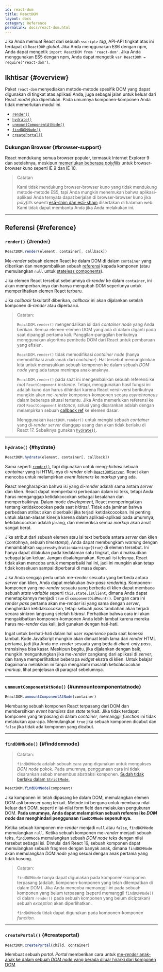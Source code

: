 ```yaml
---
id: react-dom
title: ReactDOM
layout: docs
category: Reference
permalink: docs/react-dom.html
---
```


Jika Anda memuat React dari sebuah `<script>` *tag*, API-API tingkat atas ini terdapat di `ReactDOM` *global*. Jika Anda menggunakan ES6 dengan npm, Anda dapat mengetik `import ReactDOM from 'react-dom'`. Jika Anda menggunakan ES5 dengan npm, Anda dapat mengetik `var ReactDOM = require('react-dom')`.

## Ikhtisar {#overview}

Paket `react-dom` menyediakan metode-metode spesifik DOM yang dapat digunakan di tingkat atas aplikasi Anda, juga sebagai jalan untuk keluar dari React *model* jika diperlukan. Pada umumnya komponen-komponen Anda tidak memerlukan modul ini.

- [`render()`](#render)
- [`hydrate()`](#hydrate)
- [`unmountComponentAtNode()`](#unmountcomponentatnode)
- [`findDOMNode()`](#finddomnode)
- [`createPortal()`](#createportal)

### Dukungan Browser {#browser-support}

React mendukung semua browser populer, termasuk Internet Explorer 9 dan setelahnya, meskipun [memerlukan beberapa *polyfills*](/docs/javascript-environment-requirements.html) untuk browser-browser kuno seperti IE 9 dan IE 10.

> Catatan
>
> Kami tidak mendukung browser-browser kuno yang tidak mendukung metode-metode ES5, tapi Anda mungkin menemukan bahwa aplikasi-aplikasi Anda ternyata dapat berjalan di browser-browser kuno jika *polyfills* seperti [es5-shim dan es5-sham](https://github.com/es-shims/es5-shim) disertakan di halaman web. Kami tidak dapat membantu Anda jika Anda melakukan ini.

* * *

## Referensi {#reference}

### `render()` {#render}

```javascript
ReactDOM.render(element, container[, callback])
```

Me-*render* sebuah elemen React ke dalam DOM di dalam `container` yang diberikan dan mengembalikan sebuah [referensi](/docs/more-about-refs.html) kepada komponen (atau memulangkan `null` untuk [stateless components](/docs/components-and-props.html#functional-and-class-components)).

Jika elemen React tersebut sebelumnya di-*render* ke dalam `container`, ini akan memperbaruinya dan hanya mengubah DOM seperlunya untuk memperlihatkan elemen React terbaru.

Jika *callback* fakultatif diberikan, *callback* ini akan dijalankan setelah komponen di-*render* atau diperbarui.

> Catatan:
>
> `ReactDOM.render()` mengendalikan isi dari *container node* yang Anda berikan. Semua elemen-elemen DOM yang ada di dalam diganti pada saat dipanggil pertama kali. Panggilan-panggilan berikutnya menggunakan algoritma pembeda DOM dari React untuk pembaruan yang efisien.
>
> `ReactDOM.render()` tidak memodifikasi *container node* (hanya memodifikasi anak-anak dari *container*). Hal tersebut memungkinkan kita untuk memasukkan sebuah komponen ke dalam sebuah *DOM node* yang ada tanpa menimpa anak-anaknya.
>
> `ReactDOM.render()` pada saat ini mengembalikan sebuah referensi ke *root* `ReactComponent` *instance*. Tetapi, menggunakan hasil fungsi ini adalah kuno
> dan harus dihindari karena React versi-versi berikutnya mungkin akan me-*render* komponen-komponen secara *asynchronous* dalam beberapa situasi tertentu. Jika Anda memerlukan referensi ke *root* `ReactComponent` *instance*, solusi yang disarankan adalah dengan melampirkan sebuah
> [callback ref](/docs/more-about-refs.html#the-ref-callback-attribute) ke elemen dasar.
>
> Menggunakan `ReactDOM.render()` untuk mengisi sebuah *container* yang di-*render* *server* dianggap usang dan akan tidak berlaku di React 17. Sebaiknya gunakan [`hydrate()`](#hydrate).

* * *

### `hydrate()` {#hydrate}

```javascript
ReactDOM.hydrate(element, container[, callback])
```

Sama seperti [`render()`](#render), tapi digunakan untuk meng-*hidrasi* sebuah *container* yang isi HTML-nya di-*render* oleh [`ReactDOMServer`](/docs/react-dom-server.html). React akan mencoba untuk melampirkan *event listeners* ke *markup* yang ada.

React mengharapkan bahwa isi yang di-*render* adalah sama antara *server* dan klien. React dapat memperbaiki perbedaan dalam isi teks, tetapi Anda harus menganggap ketidakcocokan sebagai kesalahan dan memperbaikinya. Dalam mode *development*, React memperingatkan tentang ketidakcocokan pada saat *hidrasi*. Tidak ada jaminan bahwa perbedaan atribut akan diperbaiki jika terjadi ketidakcocokan. Ini penting untuk alasan-alasan kinerja karena dalam aplikasi-aplikasi pada umumnya, ketidakcocokan adalah jarang, dan memeriksa semua *markup* akan amat sangat berat.

Jika atribut dari sebuah elemen atau isi text berbeda antara *server* dan klien (contohnya, sebuah *timestamp*), Anda dapat membungkam *warning* dengan menambahkan `suppressHydrationWarning={true}` di elemen tersebut. Ini hanya dapat dilakukan pada kedalaman satu tingkat, dan dimaksudkan sebagai jalan keluar. Jangan disalahgunakan. Kecuali isi teksnya, React tidak akan mencoba untuk memperbaiki hal ini, jadi ini mungkin akan tetap tidak konsekuen sampai diperbarui di masa depan.

Jika Anda sengaja perlu untuk me-*render* sesuatu yang berbeda antara *server* dan klien, Anda dapat melakukan *two-pass rendering*. Komponen-komponen yang me-*render* sesuatu yang berbeda di klien dapat membaca sebuah *state variable* seperti `this.state.isClient`, dimana Anda dapat menetapkannya menjadi `true` di `componentDidMount()`. Dengan cara ini *render pass* pertama akan me-*render* isi yang sama dengan *server*, menghindari ketidakcocokan, tetapi sebuah *pass* tambahan akan terjadi secara sinkron langsung setelah *hidrasi*. Perhatikan bahwa cara ini akan mengakibatkan komponen-komponen Anda lebih lambat karena mereka harus me-*render* dua kali, jadi gunakan dengan hati-hati.

Ingat untuk berhati-hati dalam hal *user experience* pada saat koneksi lambat. Kode JavaScript mungkin akan dimuat lebih lama dari *render* HTML pertama, jadi jika Anda me-*render* sesuatu yang beda di *client-only pass*, transisinya bisa kasar. Meskipun begitu, jika dijalankan dengan baik, mungkin menguntungkan jika me-*render* cangkang dari aplikasi di *server*, dan hanya memperlihatkan beberapa *widget* ekstra di klien. Untuk belajar bagaimana melakikan ini tanpa mengalami masalah ketidakcocokan *markup*, lihat penjelasan di paragraf sebelumnya.

* * *

### `unmountComponentAtNode()` {#unmountcomponentatnode}

```javascript
ReactDOM.unmountComponentAtNode(container)
```

Membuang sebuah komponen React terpasang dari DOM dan membersihkan *event handlers* dan *state* terkait. Jika tidak terdapat komponen yang terpasang di dalam *container*, memanggil *function* ini tidak melakukan apa-apa. Memulangkan `true` jika sebuah komponen dicabut dan `false` jika tidak ada komponen yang dicabut.

* * *

### `findDOMNode()` {#finddomnode}

> Catatan:
>
> `findDOMNode` adalah sebuah cara yang digunakan untuk mengakses *DOM node* pokok. Pada umumnya, penggunaan cara ini tidak disarankan sebab menembus abstraksi komponen. [Sudah tidak berlaku dalam `StrictMode`.](/docs/strict-mode.html#warning-about-deprecated-finddomnode-usage)

```javascript
ReactDOM.findDOMNode(component)
```
Jika komponen ini telah dipasang ke dalam DOM, memulangkan elemen DOM asli browser yang terkait. Metode ini berguna untuk membaca nilai keluar dari DOM, seperti nilai-nilai form field dan melakukan pengukuran DOM. **Pada umumnya, Anda dapat melampirkan sebuah referensi ke *DOM node* dan menghindari penggunaan `findDOMNode` sepenuhnya.**

Ketika sebuah komponen me-*render* menjadi `null` atau `false`, `findDOMNode` memulangkan `null`. Ketika sebuah komponen me-*render* menjadi sebuah teks, `findDOMNode` memulangkan sebuah *DOM node* teks dengan nilai tersebut sebagai isi. Dimulai dari React 16, sebuah komponen dapat memulangkan sebuah fragmen dengan banyak anak, dimana `findDOMNode` akan memulangkan *DOM node* yang sesuai dengan anak pertama yang tidak kosong.

> Catatan:
>
> `findDOMNode` hanya dapat digunakan pada komponen-komponen terpasang (adalah, komponen-komponen yang telah ditempatkan di dalam DOM). Jika Anda mencoba memanggil ini pada sebuah komponen yang belum terpasang (seperti memanggil `findDOMNode()` di dalam `render()` pada sebuah komponen yang belum diciptakan) sebuah *exception* akan diperlihatkan.
>
> `findDOMNode` tidak dapat digunakan pada komponen-komponen *function*.

* * *

### `createPortal()` {#createportal}

```javascript
ReactDOM.createPortal(child, container)
```

Membuat sebuah *portal*. *Portal* memberikan cara untuk [me-*render* anak-anak ke dalam sebuah *DOM node* yang berada diluar hirarki dari komponen DOM](/docs/portals.html).
